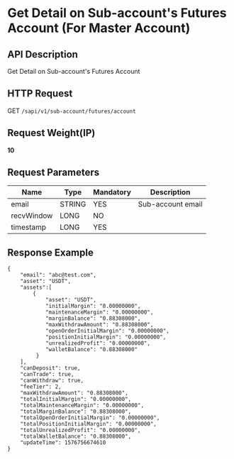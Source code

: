 # Get Detail on Sub-account's Futures Account (For Master Account) 

## API Description​

Get Detail on Sub-account's Futures Account

## HTTP Request​

GET `/sapi/v1/sub-account/futures/account`

## Request Weight(IP)​

**10**

## Request Parameters​

| Name | Type | Mandatory | Description |
| --- | --- | --- | --- |
| email | STRING | YES | Sub-account email |
| recvWindow | LONG | NO |  |
| timestamp | LONG | YES |  |

## Response Example​

```
{  
	"email": "abc@test.com",  
	"asset": "USDT",  
	"assets":[  
		{  
		  	"asset": "USDT",  
		   	"initialMargin": "0.00000000",  
		   	"maintenanceMargin": "0.00000000",  
		   	"marginBalance": "0.88308000",  
		   	"maxWithdrawAmount": "0.88308000",  
		   	"openOrderInitialMargin": "0.00000000",  
		   	"positionInitialMargin": "0.00000000",  
		   	"unrealizedProfit": "0.00000000",  
		   	"walletBalance": "0.88308000"  
		 }  
	],  
	"canDeposit": true,  
	"canTrade": true,  
	"canWithdraw": true,  
	"feeTier": 2,  
	"maxWithdrawAmount": "0.88308000",  
	"totalInitialMargin": "0.00000000",  
	"totalMaintenanceMargin": "0.00000000",  
	"totalMarginBalance": "0.88308000",  
	"totalOpenOrderInitialMargin": "0.00000000",  
	"totalPositionInitialMargin": "0.00000000",  
	"totalUnrealizedProfit": "0.00000000",  
	"totalWalletBalance": "0.88308000",  
	"updateTime": 1576756674610  
}
```

